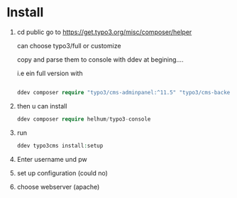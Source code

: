 # Install

1. cd public go to <https://get.typo3.org/misc/composer/helper>

    can choose typo3/full or customize

    copy and parse them to console with ddev at begining....

    i.e ein full version with

    ```php

    ddev composer require "typo3/cms-adminpanel:^11.5" "typo3/cms-backend:^11.5" "typo3/cms-belog:^11.5" "typo3/cms-beuser:^11.5" "typo3/cms-core:^11.5" "typo3/cms-dashboard:^11.5" "typo3/cms-extbase:^11.5" "typo3/cms-extensionmanager:^11.5" "typo3/cms-felogin:^11.5" "typo3/cms-filelist:^11.5" "typo3/cms-filemetadata:^11.5" "typo3/cms-fluid:^11.5" "typo3/cms-fluid-styled-content:^11.5" "typo3/cms-form:^11.5" "typo3/cms-frontend:^11.5" "typo3/cms-impexp:^11.5" "typo3/cms-indexed-search:^11.5" "typo3/cms-info:^11.5" "typo3/cms-install:^11.5" "typo3/cms-linkvalidator:^11.5" "typo3/cms-lowlevel:^11.5" "typo3/cms-opendocs:^11.5" "typo3/cms-recordlist:^11.5" "typo3/cms-recycler:^11.5" "typo3/cms-redirects:^11.5" "typo3/cms-reports:^11.5" "typo3/cms-rte-ckeditor:^11.5" "typo3/cms-scheduler:^11.5" "typo3/cms-seo:^11.5" "typo3/cms-setup:^11.5" "typo3/cms-sys-note:^11.5" "typo3/cms-t3editor:^11.5" "typo3/cms-tstemplate:^11.5" "typo3/cms-viewpage:^11.5" "typo3/cms-workspaces:^11.5"

    ```

2. then u can install

    ```php
    ddev composer require helhum/typo3-console
    ```

3. run

   ```php
   ddev typo3cms install:setup
   ```

4. Enter username und pw
5. set up configuration (could no)
6. choose webserver (apache)
